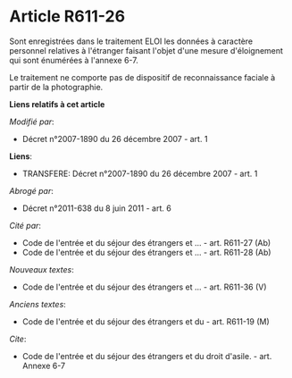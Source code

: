 # Article R611-26

Sont enregistrées dans le traitement ELOI les données à caractère personnel relatives à l'étranger faisant l'objet d'une
mesure d'éloignement qui sont énumérées à l'annexe 6-7. 

Le traitement ne comporte pas de dispositif de reconnaissance faciale à partir de la photographie.

**Liens relatifs à cet article**

_Modifié par_:

  - Décret n°2007-1890 du 26 décembre 2007 - art. 1

**Liens**:

  - TRANSFERE: Décret n°2007-1890 du 26 décembre 2007 - art. 1

_Abrogé par_:

  - Décret n°2011-638 du 8 juin 2011 - art. 6

_Cité par_:

  - Code de l'entrée et du séjour des étrangers et ... - art. R611-27 (Ab)
  - Code de l'entrée et du séjour des étrangers et ... - art. R611-28 (Ab)

_Nouveaux textes_:

  - Code de l'entrée et du séjour des étrangers et ... - art. R611-36 (V)

_Anciens textes_:

  - Code de l'entrée et du séjour des étrangers et du  - art. R611-19 (M)

_Cite_:

  - Code de l'entrée et du séjour des étrangers et du droit d'asile. - art. Annexe 6-7
